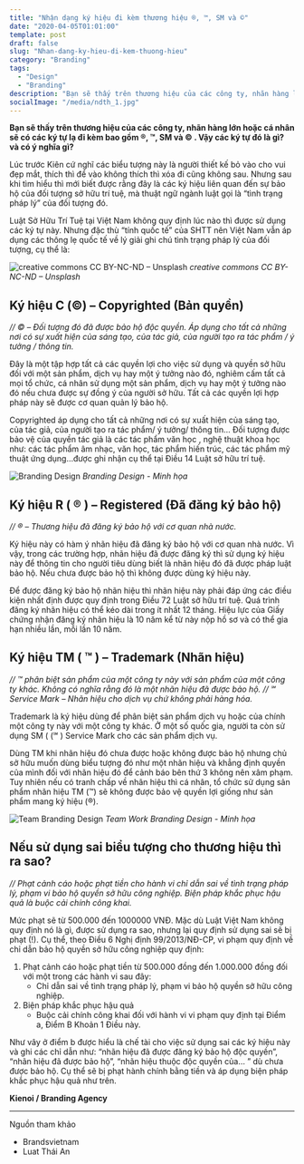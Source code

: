 ```yaml
---
title: "Nhận dạng ký hiệu đi kèm thương hiệu ®, ™, SM và ©"
date: "2020-04-05T01:01:00"
template: post
draft: false
slug: "Nhan-dang-ky-hieu-di-kem-thuong-hieu"
category: "Branding"
tags:
  - "Design"
  - "Branding"
description: "Bạn sẽ thấy trên thương hiệu của các công ty, nhãn hàng lớn hoặc cá nhân sẽ có các ký tự lạ đi kèm bao gồm ®, ™, SM và © . Vậy các ký tự đó là gì? và có ý nghĩa gì? Hãy cùng tìm hiểu"
socialImage: "/media/ndth_1.jpg"
---
```


**Bạn sẽ thấy trên thương hiệu của các công ty, nhãn hàng lớn hoặc cá nhân sẽ có các ký tự lạ đi kèm bao gồm ®, ™, SM và © . Vậy các ký tự đó là gì? và có ý nghĩa gì?**

Lúc trước Kiên cứ nghĩ các biểu tượng này là người thiết kế bỏ vào cho vui đẹp mắt, thích thì để vào không thích thì xóa đi cũng không sau. Nhưng sau khi tìm hiểu thì mới biết được rằng đây là các ký hiệu liên quan đến sự bảo hộ của đối tượng sở hữu trí tuệ, mà thuật ngữ ngành luật gọi là “tình trạng pháp lý” của đối tượng đó.

Luật Sở Hữu Trí Tuệ tại Việt Nam không quy định lúc nào thì được sử dụng các ký tự này. Nhưng đặc thù “tính quốc tế” của SHTT nên Việt Nam vẫn áp dụng các thông lẹ quốc tế về lý giải ghi chú tình trạng pháp lý của đối tượng, cụ thể là:

![creative commons CC BY-NC-ND – Unsplash](/media/ndth_1.jpg)
*creative commons CC BY-NC-ND – Unsplash*

## Ký hiệu C (©) – Copyrighted (Bản quyền)

*// © – Đối tượng đó đã được bảo hộ độc quyền. Áp dụng cho tất cả những nơi có sự xuất hiện của sáng tạo, của tác giả, của người tạo ra tác phẩm / ý tưởng / thông tin.*

Đây là một tập hợp tất cả các quyền lợi cho việc sử dụng và quyền sở hữu đối với một sản phẩm, dịch vụ hay một ý tưởng nào đó, nghiêm cấm tất cả mọi tổ chức, cá nhân sử dụng một sản phẩm, dịch vụ hay một ý tưởng nào đó nếu chưa được sự đồng ý của người sở hữu. Tất cả các quyền lợi hợp pháp này sẽ được cơ quan quản lý bảo hộ.

Copyrighted áp dụng cho tất cả những nơi có sự xuất hiện của sáng tạo, của tác giả, của người tạo ra tác phẩm/ ý tưởng/ thông tin… Đối tượng được bảo vệ của quyền tác giả là các tác phẩm văn học , nghệ thuật khoa học như: các tác phẩm âm nhạc, văn học, tác phẩm hiến trúc, các tác phẩm mỹ thuật ứng dụng…được ghi nhận cụ thể tại Điều 14 Luật sở hữu trí tuệ.

![Branding Design](/media/ndth_2.jpg)
*Branding Design - Minh họa*

## Ký hiệu R ( ® ) – Registered (Đã đăng ký bảo hộ)

*// ® – Thương hiệu đã đăng ký bảo hộ với cơ quan nhà nước.*

Ký hiệu này có hàm ý nhãn hiệu đã đăng ký bảo hộ với cơ quan nhà nước. Vì vậy, trong các trường hợp, nhãn hiệu đã được đăng ký thì sử dụng ký hiệu này để thông tin cho người tiêu dùng biết là nhãn hiệu đó đã được pháp luật bảo hộ. Nếu chưa được bảo hộ thì không được dùng ký hiệu này.

Để được đăng ký bảo hộ nhãn hiệu thì nhãn hiệu này phải đáp ứng các điều kiện nhất định được quy định trong Điều 72 Luật sở hữu trí tuệ. Quá trình đăng ký nhãn hiệu có thể kéo dài trong ít nhất 12 tháng. Hiệu lực của Giấy chứng nhận đăng ký nhãn hiệu là 10 năm kể từ này nộp hồ sơ và có thể gia hạn nhiều lần, mỗi lần 10 năm.

## Ký hiệu TM ( ™ ) – Trademark (Nhãn hiệu)

*// ™ phân biệt sản phẩm của một công ty này với sản phẩm của một công ty khác. Không có nghĩa rằng đó là một nhãn hiệu đã được bảo hộ. // ℠ Service Mark – Nhãn hiệu cho dịch vụ chứ không phải hàng hóa.*

Trademark là ký hiệu dùng để phân biệt sản phẩm dịch vụ hoặc của chính một công ty này với một công ty khác. Ở một số quốc gia, người ta còn sử dụng SM ( (℠ ) Service Mark cho các sản phẩm dịch vụ.

Dùng TM khi nhãn hiệu đó chưa được hoặc không được bảo hộ nhưng chủ sở hữu muốn dùng biểu tượng đó như một nhãn hiệu và khẳng định quyền của mình đối với nhãn hiệu đó để cảnh báo bên thứ 3 không nên xâm phạm. Tuy nhiên nếu có tranh chấp về nhãn hiệu thì cá nhân, tổ chức sử dụng sản phẩm nhãn hiệu TM (™) sẽ không được bảo vệ quyền lợi giống như sản phẩm mang ký hiệu (®).

![Team Branding Design](/media/ndth_3.jpg)
*Team Work Branding Design - Minh họa*

## Nếu sử dụng sai biểu tượng cho thương hiệu thì ra sao?

*// Phạt cảnh cáo hoặc phạt tiền cho hành vi chỉ dẫn sai về tình trạng pháp lý, phạm vi bảo hộ quyền sở hữu công nghiệp. Biện pháp khắc phục hậu quả là buộc cải chính công khai.*

Mức phạt sẽ từ 500.000 đến 1000000 VNĐ. Mặc dù Luật Việt Nam không quy định nó là gì, được sử dụng ra sao, nhưng lại quy định sử dụng sai sẽ bị phạt (!). Cụ thể, theo Điều 6 Nghị định 99/2013/NĐ-CP, vi phạm quy định về chỉ dẫn bảo hộ quyền sở hữu công nghiệp quy định:

1. Phạt cảnh cáo hoặc phạt tiền từ 500.000 đồng đến 1.000.000 đồng đối với một trong các hành vi sau đây:
	+ Chỉ dẫn sai về tình trạng pháp lý, phạm vi bảo hộ quyền sở hữu công nghiệp.
2. Biện pháp khắc phục hậu quả
	+ Buộc cải chính công khai đối với hành vi vi phạm quy định tại Điểm a, Điểm B Khoản 1 Điều này.

Như vây ở điểm b được hiểu là chế tài cho việc sử dụng sai các ký hiệu này và ghi các chỉ dẫn như: “nhãn hiệu đã được đăng ký bảo hộ độc quyền”, “nhãn hiệu đã được bảo hộ”, “nhãn hiệu thuộc độc quyền của… ” dù chưa được bảo hộ. Cụ thể sẽ bị phạt hành chính bằng tiền và áp dụng biện pháp khắc phục hậu quả như trên.

**Kienoi / Branding Agency**

-------
Nguồn tham khảo
+ Brandsvietnam
+ Luat Thái An

